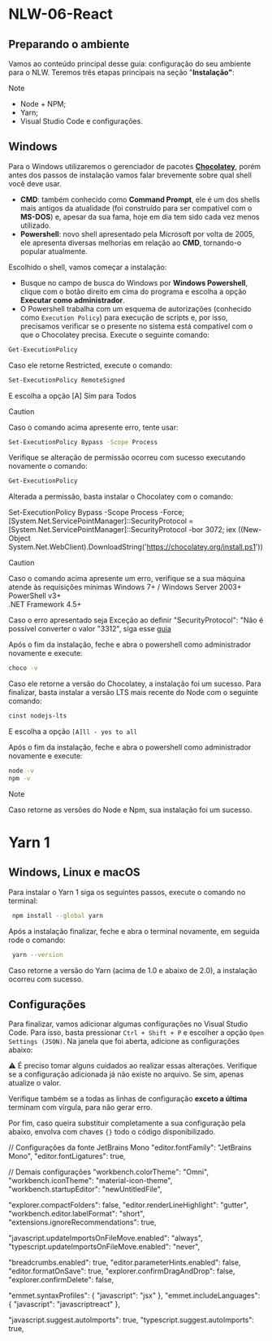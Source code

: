 # NLW-06-React

## Preparando o ambiente

Vamos ao conteúdo principal desse guia: configuração do seu ambiente para o NLW. Teremos três etapas principais na seção "**Instalação"**:

> [!NOTE]
> - Node + NPM;
> - Yarn;
> - Visual Studio Code e configurações.


## Windows

Para o Windows utilizaremos o gerenciador de pacotes **[Chocolatey](https://chocolatey.org/)**, porém antes dos passos de instalação vamos falar brevemente sobre qual shell você deve usar.

- **CMD**: também conhecido como **Command Prompt**, ele é um dos shells mais antigos da atualidade (foi construído para ser compatível com o **MS-DOS**) e, apesar da sua fama, hoje em dia tem sido cada vez menos utilizado.
- **Powershell**: novo shell apresentado pela Microsoft por volta de 2005, ele apresenta diversas melhorias em relação ao **CMD**, tornando-o popular atualmente.

Escolhido o shell, vamos começar a instalação:

- Busque no campo de busca do Windows por **Windows Powershell**, clique com o botão direito em cima do programa e escolha a opção **Executar como administrador**.
- O Powershell trabalha com um esquema de autorizações (conhecido como `Execution Policy`) para execução de scripts e, por isso, precisamos verificar se o presente no sistema está compatível com o que o Chocolatey precisa. Execute o seguinte comando:

```bash
Get-ExecutionPolicy
```

Caso ele retorne Restricted, execute o comando:

```bash
Set-ExecutionPolicy RemoteSigned
```

E escolha a opção [A] Sim para Todos

> [!CAUTION]
>Caso o comando acima apresente erro, tente usar:

```bash
Set-ExecutionPolicy Bypass -Scope Process
```

Verifique se alteração de permissão ocorreu com sucesso executando novamente o comando:

```bash
Get-ExecutionPolicy
```

Alterada a permissão, basta instalar o Chocolatey com o comando:

Set-ExecutionPolicy Bypass -Scope Process -Force; [System.Net.ServicePointManager]::SecurityProtocol = [System.Net.ServicePointManager]::SecurityProtocol -bor 3072; iex ((New-Object System.Net.WebClient).DownloadString('https://chocolatey.org/install.ps1'))

> [!CAUTION]
> Caso o comando acima apresente um erro, verifique se a sua máquina atende às requisições mínimas
>   Windows 7+ / Windows Server 2003+ <br />
>   PowerShell v3+ <br />
>   .NET Framework 4.5+ <br />

Caso o erro apresentado seja Exceção ao definir "SecurityProtocol": "Não é possível converter o valor "3312", siga esse [guia](https://blog.chocolatey.org/2020/01/remove-support-for-old-tls-versions/)


Após o fim da instalação, feche e abra o powershell como administrador novamente e execute:

```bash
choco -v
```

Caso ele retorne a versão do Chocolatey, a instalação foi um sucesso. Para finalizar, basta instalar a versão LTS mais recente do Node com o seguinte comando:

```bash
cinst nodejs-lts
```

E escolha a opção `[A]ll - yes to all`

Após o fim da instalação, feche e abra o powershell como administrador novamente e execute:

```bash
node -v
npm -v
```

> [!NOTE]
>Caso retorne as versões do Node e Npm, sua instalação foi um sucesso.

# Yarn 1

## Windows, Linux e macOS

Para instalar o Yarn 1 siga os seguintes passos, execute o comando no terminal:

```bash
 npm install --global yarn
```

Após a instalação finalizar, feche e abra o terminal novamente, em seguida rode o comando:

```bash
 yarn --version
```

Caso retorne a versão do Yarn (acima de 1.0 e abaixo de 2.0), a instalação ocorreu com sucesso.

## Configurações

Para finalizar, vamos adicionar algumas configurações no Visual Studio Code. Para isso, basta pressionar `Ctrl + Shift + P` e escolher a opção `Open Settings (JSON)`. Na janela que foi aberta, adicione as configurações abaixo:

<aside>
⚠️ É preciso tomar alguns cuidados ao realizar essas alterações. Verifique se a configuração adicionada já não existe no arquivo. Se sim, apenas atualize o valor. 

Verifique também se a todas as linhas de configuração **exceto a última** terminam com vírgula, para não gerar erro. 

Por fim, caso queira substituir completamente a sua configuração pela abaixo, envolva com chaves `{}` todo o código disponibilizado.

</aside>

  // Configurações da fonte JetBrains Mono
  "editor.fontFamily": "JetBrains Mono",
  "editor.fontLigatures": true,

  // Demais configurações
  "workbench.colorTheme": "Omni",
  "workbench.iconTheme": "material-icon-theme",
  "workbench.startupEditor": "newUntitledFile",

  "explorer.compactFolders": false,
  "editor.renderLineHighlight": "gutter",
  "workbench.editor.labelFormat": "short",
  "extensions.ignoreRecommendations": true,

  "javascript.updateImportsOnFileMove.enabled": "always",
  "typescript.updateImportsOnFileMove.enabled": "never",

  "breadcrumbs.enabled": true,
  "editor.parameterHints.enabled": false,
	"editor.formatOnSave": true,
  "explorer.confirmDragAndDrop": false,
  "explorer.confirmDelete": false,
  
  "emmet.syntaxProfiles": { "javascript": "jsx" },
  "emmet.includeLanguages": { "javascript": "javascriptreact" },

  "javascript.suggest.autoImports": true,
  "typescript.suggest.autoImports": true,
